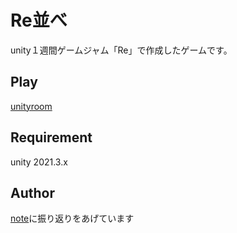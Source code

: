 # Re並べ
unity１週間ゲームジャム「Re」で作成したゲームです。

## Play
[unityroom](https://unityroom.com/games/reinarow)

## Requirement
unity 2021.3.x

## Author
[note](https://note.com/yomi8802/n/n4a37f762a895)に振り返りをあげています